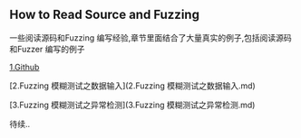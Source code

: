 
## How to Read Source and Fuzzing

  一些阅读源码和Fuzzing 编写经验,章节里面结合了大量真实的例子,包括阅读源码和Fuzzer 编写的例子
  
  [1.Github](1.Github.md)
  
  [2.Fuzzing 模糊测试之数据输入](2.Fuzzing 模糊测试之数据输入.md)
  
  [3.Fuzzing 模糊测试之异常检测](3.Fuzzing 模糊测试之异常检测.md)
  
  待续..







